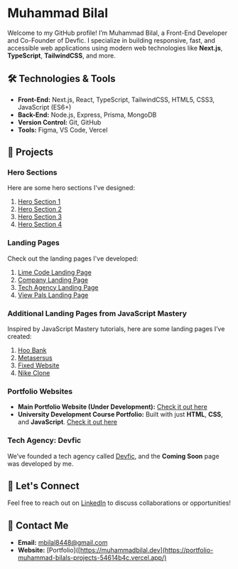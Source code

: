 # Muhammad Bilal

Welcome to my GitHub profile! I’m Muhammad Bilal, a Front-End Developer and Co-Founder of Devfic. I specialize in building responsive, fast, and accessible web applications using modern web technologies like **Next.js**, **TypeScript**, **TailwindCSS**, and more.

## 🛠️ Technologies & Tools
- **Front-End:** Next.js, React, TypeScript, TailwindCSS, HTML5, CSS3, JavaScript (ES6+)
- **Back-End:** Node.js, Express, Prisma, MongoDB
- **Version Control:** Git, GitHub
- **Tools:** Figma, VS Code, Vercel

## 📂 Projects

### Hero Sections
Here are some hero sections I've designed:

1. [Hero Section 1](https://hero-sections.vercel.app/landingpage)
2. [Hero Section 2](https://hero-sections.vercel.app/hero-2)
3. [Hero Section 3](https://hero-sections.vercel.app/hero4)
4. [Hero Section 4](https://hero-sections.vercel.app/)

### Landing Pages
Check out the landing pages I've developed:

1. [Lime Code Landing Page](https://lime-code.vercel.app/)
2. [Company Landing Page](https://landing-page-rosy-nu-60.vercel.app/)
3. [Tech Agency Landing Page](https://landing-page-for-tech-agency.vercel.app/)
4. [View Pals Landing Page](https://landing-page-view-pals.vercel.app/)

### Additional Landing Pages from JavaScript Mastery
Inspired by JavaScript Mastery tutorials, here are some landing pages I’ve created:

1. [Hoo Bank](https://hoo-bank-blush.vercel.app/)
2. [Metasersus](https://metasersus.vercel.app/)
3. [Fixed Website](https://fixed-website-i7w2.vercel.app/)
4. [Nike Clone](https://nike-clone-indol-six.vercel.app/)

### Portfolio Websites
- **Main Portfolio Website (Under Development):** [Check it out here](https://portfolio-muhammad-bilals-projects-54614b4c.vercel.app/)
- **University Development Course Portfolio:** Built with just **HTML**, **CSS**, and **JavaScript**. [Check it out here](https://portfolio-html-css-java-script.vercel.app/)

### Tech Agency: Devfic
We’ve founded a tech agency called [Devfic](https://devfic.com), and the **Coming Soon** page was developed by me.

## 💼 Let's Connect
Feel free to reach out on [LinkedIn](https://www.linkedin.com/in/muhammad-bilal-web-dev) to discuss collaborations or opportunities!

## 🔗 Contact Me
- **Email:** mbilal8448@gmail.com
- **Website:** [Portfolio]([https://muhammadbilal.dev](https://portfolio-muhammad-bilals-projects-54614b4c.vercel.app/) 

<!---
Muhammad-Bilal-595/Muhammad-Bilal-595 is a ✨ special ✨ repository because its `README.md` (this file) appears on your GitHub profile.
You can click the Preview link to take a look at your changes.
--->
